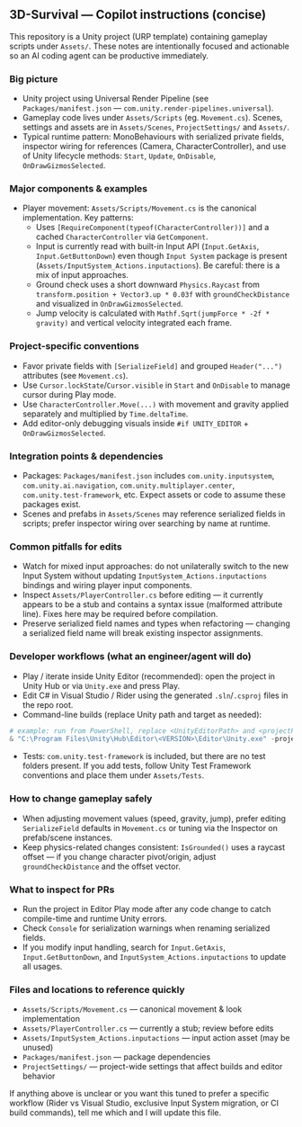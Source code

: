 ## 3D-Survival — Copilot instructions (concise)

This repository is a Unity project (URP template) containing gameplay scripts under `Assets/`.
These notes are intentionally focused and actionable so an AI coding agent can be productive immediately.

### Big picture
- Unity project using Universal Render Pipeline (see `Packages/manifest.json` — `com.unity.render-pipelines.universal`).
- Gameplay code lives under `Assets/Scripts` (eg. `Movement.cs`). Scenes, settings and assets are in `Assets/Scenes`, `ProjectSettings/` and `Assets/`.
- Typical runtime pattern: MonoBehaviours with serialized private fields, inspector wiring for references (Camera, CharacterController), and use of Unity lifecycle methods: `Start`, `Update`, `OnDisable`, `OnDrawGizmosSelected`.

### Major components & examples
- Player movement: `Assets/Scripts/Movement.cs` is the canonical implementation. Key patterns:
  - Uses `[RequireComponent(typeof(CharacterController))]` and a cached `CharacterController` via `GetComponent`.
  - Input is currently read with built-in Input API (`Input.GetAxis`, `Input.GetButtonDown`) even though `Input System` package is present (`Assets/InputSystem_Actions.inputactions`). Be careful: there is a mix of input approaches.
  - Ground check uses a short downward `Physics.Raycast` from `transform.position + Vector3.up * 0.03f` with `groundCheckDistance` and visualized in `OnDrawGizmosSelected`.
  - Jump velocity is calculated with `Mathf.Sqrt(jumpForce * -2f * gravity)` and vertical velocity integrated each frame.

### Project-specific conventions
- Favor private fields with `[SerializeField]` and grouped `Header("...")` attributes (see `Movement.cs`).
- Use `Cursor.lockState`/`Cursor.visible` in `Start` and `OnDisable` to manage cursor during Play mode.
- Use `CharacterController.Move(...)` with movement and gravity applied separately and multiplied by `Time.deltaTime`.
- Add editor-only debugging visuals inside `#if UNITY_EDITOR` + `OnDrawGizmosSelected`.

### Integration points & dependencies
- Packages: `Packages/manifest.json` includes `com.unity.inputsystem`, `com.unity.ai.navigation`, `com.unity.multiplayer.center`, `com.unity.test-framework`, etc. Expect assets or code to assume these packages exist.
- Scenes and prefabs in `Assets/Scenes` may reference serialized fields in scripts; prefer inspector wiring over searching by name at runtime.

### Common pitfalls for edits
- Watch for mixed input approaches: do not unilaterally switch to the new Input System without updating `InputSystem_Actions.inputactions` bindings and wiring player input components.
- Inspect `Assets/PlayerController.cs` before editing — it currently appears to be a stub and contains a syntax issue (malformed attribute line). Fixes here may be required before compilation.
- Preserve serialized field names and types when refactoring — changing a serialized field name will break existing inspector assignments.

### Developer workflows (what an engineer/agent will do)
- Play / iterate inside Unity Editor (recommended): open the project in Unity Hub or via `Unity.exe` and press Play.
- Edit C# in Visual Studio / Rider using the generated `.sln`/`.csproj` files in the repo root.
- Command-line builds (replace Unity path and target as needed):
```powershell
# example: run from PowerShell, replace <UnityEditorPath> and <projectPath>
& "C:\Program Files\Unity\Hub\Editor\<VERSION>\Editor\Unity.exe" -projectPath "C:\path\to\3D-Survival" -quit -batchmode -buildWindows64Player "C:\builds\3d-survival.exe"
```
- Tests: `com.unity.test-framework` is included, but there are no test folders present. If you add tests, follow Unity Test Framework conventions and place them under `Assets/Tests`.

### How to change gameplay safely
- When adjusting movement values (speed, gravity, jump), prefer editing `SerializeField` defaults in `Movement.cs` or tuning via the Inspector on prefab/scene instances.
- Keep physics-related changes consistent: `IsGrounded()` uses a raycast offset — if you change character pivot/origin, adjust `groundCheckDistance` and the offset vector.

### What to inspect for PRs
- Run the project in Editor Play mode after any code change to catch compile-time and runtime Unity errors.
- Check `Console` for serialization warnings when renaming serialized fields.
- If you modify input handling, search for `Input.GetAxis`, `Input.GetButtonDown`, and `InputSystem_Actions.inputactions` to update all usages.

### Files and locations to reference quickly
- `Assets/Scripts/Movement.cs` — canonical movement & look implementation
- `Assets/PlayerController.cs` — currently a stub; review before edits
- `Assets/InputSystem_Actions.inputactions` — input action asset (may be unused)
- `Packages/manifest.json` — package dependencies
- `ProjectSettings/` — project-wide settings that affect builds and editor behavior

If anything above is unclear or you want this tuned to prefer a specific workflow (Rider vs Visual Studio, exclusive Input System migration, or CI build commands), tell me which and I will update this file.
